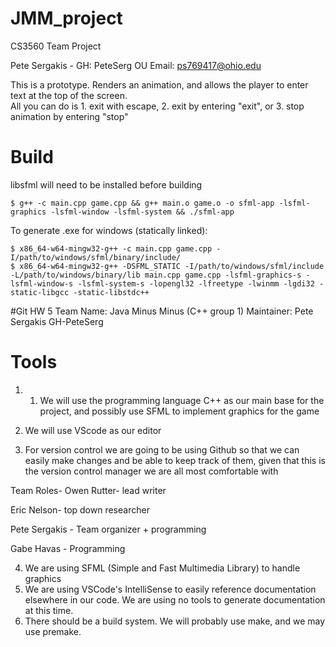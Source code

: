 # JMM_project
CS3560 Team Project

Pete Sergakis - 
GH: PeteSerg 
OU Email: ps769417@ohio.edu </br>

This is a prototype. Renders an animation, and allows the player to enter text at the top of the screen.</br>
All you can do is 1. exit with escape, 2. exit by entering "exit", or 3. stop animation by entering "stop"

# Build
libsfml will need to be installed before building
```
$ g++ -c main.cpp game.cpp && g++ main.o game.o -o sfml-app -lsfml-graphics -lsfml-window -lsfml-system && ./sfml-app
```
To generate .exe for windows (statically linked):
```
$ x86_64-w64-mingw32-g++ -c main.cpp game.cpp -I/path/to/windows/sfml/binary/include/
$ x86_64-w64-mingw32-g++ -DSFML_STATIC -I/path/to/windows/sfml/include -L/path/to/windows/binary/lib main.cpp game.cpp -lsfml-graphics-s -lsfml-window-s -lsfml-system-s -lopengl32 -lfreetype -lwinmm -lgdi32 -static-libgcc -static-libstdc++
```
#Git HW 5
Team Name: Java Minus Minus (C++ group 1)
Maintainer: Pete Sergakis GH-PeteSerg

# Tools
1. 1. We will use the programming language C++ as our main base for the project, and 
possibly use SFML to implement graphics for the game

2. We will use VScode as our editor

3. For version control we are going to be using Github so that we can easily make changes
and be able to keep track of them, given that this is the version control manager we
are all most comfortable with

Team Roles-
Owen Rutter- lead writer

Eric Nelson- top down researcher

Pete Sergakis - Team organizer + programming

Gabe Havas - Programming

4. We are using SFML (Simple and Fast Multimedia Library) to handle graphics
5. We are using VSCode's IntelliSense to easily reference documentation elsewhere in our code. We are using no tools to generate documentation at this time.
6. There should be a build system. We will probably use make, and we may use premake.

